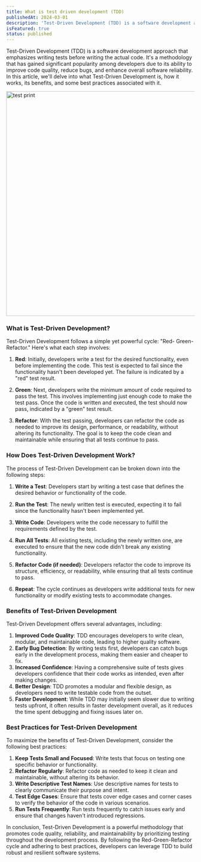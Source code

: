 ```yaml
---
title: What is test driven development (TDD)
publishedAt: 2024-03-01
description: 'Test-Driven Development (TDD) is a software development approach that emphasizes writing tests before writing the actual code.'
isFeatured: true
status: published
---
```


Test-Driven Development (TDD) is a software development approach that emphasizes writing tests before writing the actual code. It's a methodology that has gained significant popularity among developers due to its ability to improve code quality, reduce bugs, and enhance overall software reliability. In this article, we'll delve into what Test-Driven Development is, how it works, its benefits, and some best practices associated with it.

<img src="https://media.tenor.com/QO8CzCTdmV4AAAAM/test-print.gif" width="600" alt="test print" title="test print"/>

### What is Test-Driven Development?

Test-Driven Development follows a simple yet powerful cycle: "<span class="font-bold text-red-500">Red</span>-
<span class="font-bold text-green-500">Green</span>-Refactor." Here's what each step involves:

1. **Red**: Initially, developers write a test for the desired functionality, even before implementing the code. This test is expected to fail since the functionality hasn't been developed yet. The failure is indicated by a "red" test result.

2. **Green**: Next, developers write the minimum amount of code required to pass the test. This involves implementing just enough code to make the test pass. Once the code is written and executed, the test should now pass, indicated by a "green" test result.

3. **Refactor**: With the test passing, developers can refactor the code as needed to improve its design, performance, or readability, without altering its functionality. The goal is to keep the code clean and maintainable while ensuring that all tests continue to pass.

### How Does Test-Driven Development Work?

The process of Test-Driven Development can be broken down into the following steps:

1. **Write a Test**: Developers start by writing a test case that defines the desired behavior or functionality of the code.

2. **Run the Test**: The newly written test is executed, expecting it to fail since the functionality hasn't been implemented yet.

3. **Write Code**: Developers write the code necessary to fulfill the requirements defined by the test.

4. **Run All Tests**: All existing tests, including the newly written one, are executed to ensure that the new code didn't break any existing functionality.

5. **Refactor Code (if needed)**: Developers refactor the code to improve its structure, efficiency, or readability, while ensuring that all tests continue to pass.

6. **Repeat**: The cycle continues as developers write additional tests for new functionality or modify existing tests to accommodate changes.

### Benefits of Test-Driven Development

Test-Driven Development offers several advantages, including:

1. **Improved Code Quality**: TDD encourages developers to write clean, modular, and maintainable code, leading to higher quality software.
2. **Early Bug Detection**: By writing tests first, developers can catch bugs early in the development process, making them easier and cheaper to fix.
3. **Increased Confidence**: Having a comprehensive suite of tests gives developers confidence that their code works as intended, even after making changes.
4. **Better Design**: TDD promotes a modular and flexible design, as developers need to write testable code from the outset.
5. **Faster Development**: While TDD may initially seem slower due to writing tests upfront, it often results in faster development overall, as it reduces the time spent debugging and fixing issues later on.

### Best Practices for Test-Driven Development

To maximize the benefits of Test-Driven Development, consider the following best practices:

1. **Keep Tests Small and Focused**: Write tests that focus on testing one specific behavior or functionality.
2. **Refactor Regularly**: Refactor code as needed to keep it clean and maintainable, without altering its behavior.
3. **Write Descriptive Test Names**: Use descriptive names for tests to clearly communicate their purpose and intent.
4. **Test Edge Cases**: Ensure that tests cover edge cases and corner cases to verify the behavior of the code in various scenarios.
5. **Run Tests Frequently**: Run tests frequently to catch issues early and ensure that changes haven't introduced regressions.

In conclusion, Test-Driven Development is a powerful methodology that promotes code quality, reliability, and maintainability by prioritizing testing throughout the development process. By following the Red-Green-Refactor cycle and adhering to best practices, developers can leverage TDD to build robust and resilient software systems.
